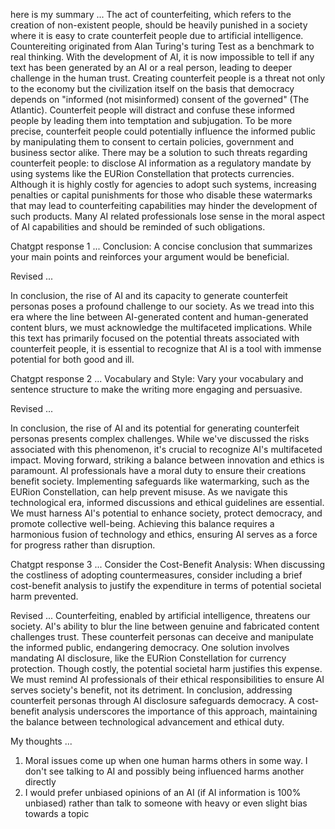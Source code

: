 here is my summary ... 
The act of counterfeiting, which refers to the creation of non-existent people, should be heavily punished in a society where it is easy to crate counterfeit people due to artificial intelligence. Countereiting originated from Alan Turing's turing Test as a benchmark to real thinking. With the development of AI, it is now impossible to tell if any text has been generated by an AI or a real person, leading to deeper challenge in the human trust. Creating counterfeit people is a threat not only to the economy but the civilization itself on the basis that democracy depends on "informed (not misinformed) consent of the governed" (The Atlantic). Counterfeit people will distract and confuse these informed people by leading them into temptation and subjugation. To be more precise, counterfeit people could potentially influence the informed public by manipulating them to consent to certain policies, government and business sector alike. There may be a solution to such threats regarding counterfeit people: to disclose AI information as a regulatory mandate by using systems like the EURion Constellation that protects currencies. Although it is highly costly for agencies to adopt such systems, increasing penalties or capital punishments for those who disable these watermarks that may lead to counterfeiting capabilities may hinder the development of such products. Many AI related professionals lose sense in the moral aspect of AI capabilities and should be reminded of such obligations.  

Chatgpt response 1 ...
Conclusion: A concise conclusion that summarizes your main points and reinforces your argument would be beneficial.

Revised ...

In conclusion, the rise of AI and its capacity to generate counterfeit personas poses a profound challenge to our society. As we tread into this era where the line between AI-generated content and human-generated content blurs, we must acknowledge the multifaceted implications. While this text has primarily focused on the potential threats associated with counterfeit people, it is essential to recognize that AI is a tool with immense potential for both good and ill.

Chatgpt response 2 ... 
Vocabulary and Style: Vary your vocabulary and sentence structure to make the writing more engaging and persuasive.

Revised ...

In conclusion, the rise of AI and its potential for generating counterfeit personas presents complex challenges. While we've discussed the risks associated with this phenomenon, it's crucial to recognize AI's multifaceted impact. Moving forward, striking a balance between innovation and ethics is paramount. AI professionals have a moral duty to ensure their creations benefit society. Implementing safeguards like watermarking, such as the EURion Constellation, can help prevent misuse.
As we navigate this technological era, informed discussions and ethical guidelines are essential. We must harness AI's potential to enhance society, protect democracy, and promote collective well-being. Achieving this balance requires a harmonious fusion of technology and ethics, ensuring AI serves as a force for progress rather than disruption.

Chatgpt response 3 ...
Consider the Cost-Benefit Analysis: When discussing the costliness of adopting countermeasures, consider including a brief cost-benefit analysis to justify the expenditure in terms of potential societal harm prevented.

Revised ...
Counterfeiting, enabled by artificial intelligence, threatens our society. AI's ability to blur the line between genuine and fabricated content challenges trust. These counterfeit personas can deceive and manipulate the informed public, endangering democracy. One solution involves mandating AI disclosure, like the EURion Constellation for currency protection. Though costly, the potential societal harm justifies this expense. We must remind AI professionals of their ethical responsibilities to ensure AI serves society's benefit, not its detriment. In conclusion, addressing counterfeit personas through AI disclosure safeguards democracy. A cost-benefit analysis underscores the importance of this approach, maintaining the balance between technological advancement and ethical duty.

My thoughts ... 
1. Moral issues come up when one human harms others in some way. I don't see talking to AI and possibly being influenced harms another directly
2. I would prefer unbiased opinions of an AI (if AI information is 100% unbiased) rather than talk to someone with heavy or even slight bias towards a topic
